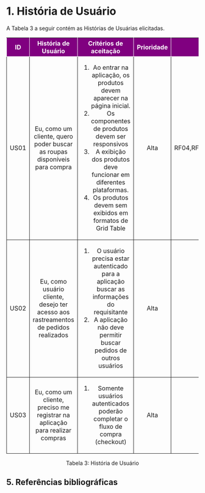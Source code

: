 # 1. História de Usuário

A Tabela 3 a seguir contém as Histórias de Usuárias elicitadas. 

<table>
    <thead>
        <tr style="background-color: purple; color: white" >
<th style="border-style:solid;border-width:1px;text-align:center">ID</th>
<th style="border-style:solid;border-width:1px;text-align:center">História de Usuário</th>
<th style="border-style:solid;border-width:1px;text-align:center">Critérios de aceitação</th>
<th style="border-style:solid;border-width:1px;text-align:center">Prioridade</th>
<th style="border-style:solid;border-width:1px;text-align:center">RF/RNF relacionado</th>
        </tr>
    </thead>
    <tbody>
        <tr>
<span id="ustory-01"></span>
<td style="border-style:solid;border-width:1px;text-align:center;vertical-align:middle" rowspan="1">US01</td>
<td style="border-style:solid;border-width:1px;text-align:center;vertical-align:middle" rowspan="1">Eu, como um cliente, quero poder buscar as roupas disponíveis para compra</td>
<td style="border-style:solid;border-width:1px;text-align:center;vertical-align:middle" rowspan="1"><ol><li>Ao entrar na aplicação, os produtos devem aparecer na página inicial.</li><li> Os componentes de produtos devem ser responsivos</li><li>A exibição dos produtos deve funcionar em diferentes plataformas.</li><li>Os produtos devem sem exibidos em formatos de Grid Table</li></ol></td>
<td style="border-style:solid;border-width:1px;text-align:center;vertical-align:middle">Alta</td>
<td style="border-style:solid;border-width:1px;text-align:center;vertical-align:middle">RF04,RF05,RF06,RF07,RF08,RF23,RF26</td>
        </tr>
        <tr>
<span id="ustory-01"></span>
<td style="border-style:solid;border-width:1px;text-align:center;vertical-align:middle" rowspan="1">US02</td>
<td style="border-style:solid;border-width:1px;text-align:center;vertical-align:middle" rowspan="1">Eu, como usuário cliente, desejo ter acesso aos rastreamentos de pedidos realizados</td>
<td style="border-style:solid;border-width:1px;text-align:center;vertical-align:middle" rowspan="1"><ol><li>O usuário precisa estar autenticado para a aplicação buscar as informações do requisitante</li><li>A aplicação não deve permitir buscar pedidos de outros usuários</li></ol></td>
<td style="border-style:solid;border-width:1px;text-align:center;vertical-align:middle">Alta </td>
<td style="border-style:solid;border-width:1px;text-align:center;vertical-align:middle">RF19</td>
        </tr>
        <tr>
<span id="ustory-01"></span>
<td style="border-style:solid;border-width:1px;text-align:center;vertical-align:middle" rowspan="1">US03</td>
<td style="border-style:solid;border-width:1px;text-align:center;vertical-align:middle" rowspan="1">Eu, como um cliente, preciso me registrar na aplicação para realizar compras</td>
<td style="border-style:solid;border-width:1px;text-align:center;vertical-align:middle" rowspan="1"><ol><li>Somente usuários autenticados poderão completar o fluxo de compra (checkout)</li></ol></td>
<td style="border-style:solid;border-width:1px;text-align:center;vertical-align:middle">Alta</td>
<td style="border-style:solid;border-width:1px;text-align:center;vertical-align:middle">RF01</td>
        </tr>
</table>

<div style="text-align: center">
<p>Tabela 3: História de Usuário</p>
</div>

## 5. Referências bibliográficas

